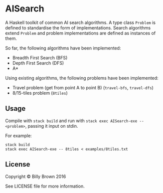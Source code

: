 # AISearch

A Haskell toolkit of common AI search algorithms. A type class `Problem` is defined to standardise the form of implementations. Search algorithms extend `Problem` and problem implementations are defined as instances of them.

So far, the following algorithms have been implemented:

- Breadth First Search (BFS)
- Depth First Search (DFS)
- A\*

Using existing algorithms, the following problems have been implemented:

- Travel problem (get from point A to point B) (`travel-bfs`, `travel-dfs`)
- 8/15-tiles problem (`8tiles`)

## Usage

Compile with `stack build` and run with `stack exec AISearch-exe -- <problem>`, passing it input on stdin.

For example:

```
stack build
stack exec AISearch-exe -- 8tiles < examples/8tiles.txt
```

## License

Copyright © Billy Brown 2016

See LICENSE file for more information.
